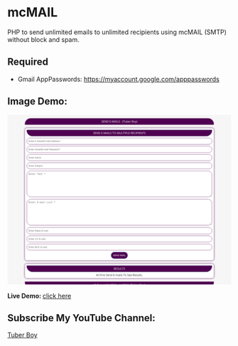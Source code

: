 # mcMAIL
PHP to send unlimited emails to unlimited recipients using mcMAIL (SMTP) without block and spam.

## Required

* Gmail AppPasswords: https://myaccount.google.com/apppasswords

<h2>Image Demo:</h2>
<img src="https://raw.githubusercontent.com/TuberBoy/mcIMG/main/Send%20Multiple%20E-Mails%20-%20mcMAIL%20by%20TUBER%20BOY.png"/>

<b>Live Demo: </b><a href="https://hireusasap.com/em/">click here</a>
<h2>Subscribe My YouTube Channel:</h2> <a href="https://www.youtube.com/tuberboy">Tuber Boy</a>
